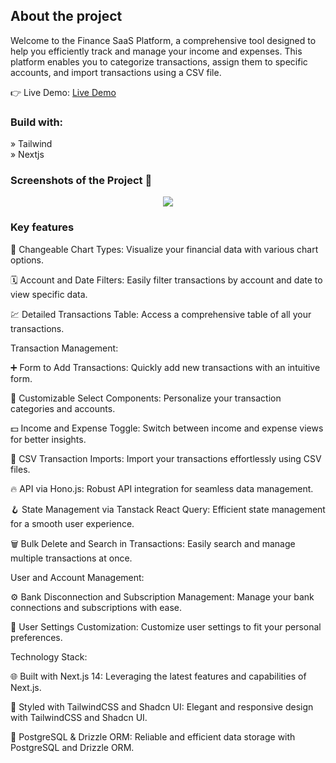 <h2>About the project</h2>

<p>Welcome to the Finance SaaS Platform, a comprehensive tool designed to help you efficiently track and manage your income and expenses. This platform enables you to categorize transactions, assign them to specific accounts, and import transactions using a CSV file.</p>

👉 Live Demo: <a href='https://fintrack-n7xrcrxu1-rohits-projects-96564c3e.vercel.app'>Live Demo</a>

<h3>Build with:</h3>

» Tailwind <br>
» Nextjs

<h3>Screenshots of the Project 📸</h3>

<div align='center'>
  <img src='https://github.com/user-attachments/assets/e7377a9b-09d2-4b46-8ce2-5c4da1548146'/>
</div>

<h3>Key features</h3>

🔁 Changeable Chart Types: Visualize your financial data with various chart options.

🗓 Account and Date Filters: Easily filter transactions by account and date to view specific data.

💹 Detailed Transactions Table: Access a comprehensive table of all your transactions.

  Transaction Management:
  
➕ Form to Add Transactions: Quickly add new transactions with an intuitive form.

🧩 Customizable Select Components: Personalize your transaction categories and accounts.

💵 Income and Expense Toggle: Switch between income and expense views for better insights.

🔄 CSV Transaction Imports: Import your transactions effortlessly using CSV files.

🔥 API via Hono.js: Robust API integration for seamless data management.

🪝 State Management via Tanstack React Query: Efficient state management for a smooth user experience.

🗑 Bulk Delete and Search in Transactions: Easily search and manage multiple transactions at once.

User and Account Management:

⚙️ Bank Disconnection and Subscription Management: Manage your bank connections and subscriptions with ease.

👤 User Settings Customization: Customize user settings to fit your personal preferences.

Technology Stack:

🌐 Built with Next.js 14: Leveraging the latest features and capabilities of Next.js.

🎨 Styled with TailwindCSS and Shadcn UI: Elegant and responsive design with TailwindCSS and Shadcn UI.

💾 PostgreSQL & Drizzle ORM: Reliable and efficient data storage with PostgreSQL and Drizzle ORM.

